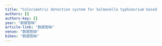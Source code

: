 ```yaml
---
title: "Colorimetric detection system for Salmonella typhimurium based on peroxidase-like activity of magnetic nanoparticles with DNA aptamers"
authors: []
authors-key: []
year: "数据暂缺"
article-link: "数据暂缺"
venue: "数据暂缺"
bibex: "数据暂缺"
---
```


